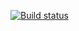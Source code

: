 [![Build status](https://ci.appveyor.com/api/projects/status/cgsar415yseak3q3?svg=true)](https://ci.appveyor.com/project/Valeria-Kuzina/4-2-1)
